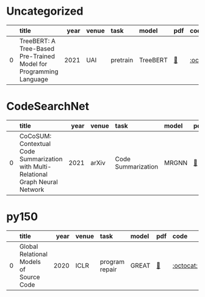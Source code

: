# Uncategorized
|    | title                                                             |   year | venue   | task     | model    | pdf                                    | code                                           |
|---:|:------------------------------------------------------------------|-------:|:--------|:---------|:---------|:---------------------------------------|:-----------------------------------------------|
|  0 | TreeBERT: A Tree-Based Pre-Trained Model for Programming Language |   2021 | UAI     | pretrain | TreeBERT | [📑](https://arxiv.org/abs/2105.12485) | [:octocat:](https://github.com/17385/TreeBERT) |
# CodeSearchNet
|    | title                                                                             |   year | venue   | task               | model   | pdf                                    | code   |
|---:|:----------------------------------------------------------------------------------|-------:|:--------|:-------------------|:--------|:---------------------------------------|:-------|
|  0 | CoCoSUM: Contextual Code Summarization with Multi-Relational Graph Neural Network |   2021 | arXiv   | Code Summarization | MRGNN   | [📑](https://arxiv.org/abs/2107.01933) |        |
# py150
|    | title                                   |   year | venue   | task           | model   | pdf                                              | code                                                      |
|---:|:----------------------------------------|-------:|:--------|:---------------|:--------|:-------------------------------------------------|:----------------------------------------------------------|
|  0 | Global Relational Models of Source Code |   2020 | ICLR    | program repair | GREAT   | [📑](https://openreview.net/forum?id=B1lnbRNtwr) | [:octocat:](https://github.com/VHellendoorn/ICLR20-Great) |
